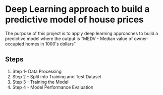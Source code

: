 # Deep Learning approach to build a predictive model of house prices

The purpose of this project is to apply deep learning approaches to build a predictive model where the output is “MEDV - Median value of owner-occupied homes in 1000's dollars”

## Steps 

1. Step 1- Data Processing
2. Step 2 - Split into Training and Test Dataset
3. Step 3 - Training the Model
4. Step 4 - Model Performance Evaluation 

